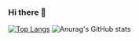 ### Hi there 👋

<!--
**dlrlfgh1210/dlrlfgh1210** is a ✨ _special_ ✨ repository because its `README.md` (this file) appears on your GitHub profile.

Here are some ideas to get you started:

- 🔭 I’m currently working on ...
- 🌱 I’m currently learning ...
- 👯 I’m looking to collaborate on ...
- 🤔 I’m looking for help with ...
- 💬 Ask me about ...
- 📫 How to reach me: ...
- 😄 Pronouns: ...
- ⚡ Fun fact: ...
-->
[![Top Langs](https://github-readme-stats.vercel.app/api/top-langs/?username=dlrlfgh1210&langs_count=8)](https://github.com/dlrlfgh1210/github-readme-stats)
![Anurag's GitHub stats](https://github-readme-stats.vercel.app/api?username=dlrlfgh1210&show_icons=true&theme=radical)
